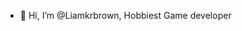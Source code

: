- 👋 Hi, I’m @Liamkrbrown, Hobbiest Game developer 

<!---
Liamkrbrown/Liamkrbrown is a ✨ special ✨ repository because its `README.md` (this file) appears on your GitHub profile.
You can click the Preview link to take a look at your changes.
--->
